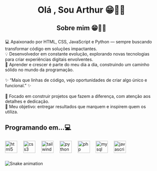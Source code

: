 <h1 align="center">Olá , Sou Arthur 😁🖖🏻</h1>

###

<h2 align="center">Sobre mim 😁🖖🏻</h2>

###

<p align="left">💻 Apaixonado por HTML, CSS, JavaScript e Python — sempre buscando transformar código em soluções impactantes.<br>💡 Desenvolvedor em constante evolução, explorando novas tecnologias para criar experiências digitais envolventes.<br>🌱 Aprender e crescer é parte do meu dia a dia, construindo um caminho sólido no mundo da programação.<br><br>✨ “Mais que linhas de código, vejo oportunidades de criar algo único e funcional.” ✨<br><br>🔧 Focado em construir projetos que fazem a diferença, com atenção aos detalhes e dedicação.<br>🎯 Meu objetivo: entregar resultados que marquem e inspirem quem os utiliza.</p>

###

<h2 align="left">Programando em...💻</h2>

###

<div align="left">
  <img src="https://cdn.jsdelivr.net/gh/devicons/devicon/icons/html5/html5-original.svg" height="40" alt="html5 logo"  />
  <img width="12" />
  <img src="https://cdn.simpleicons.org/css3/1572B6" height="40" alt="css3 logo"  />
  <img width="12" />
  <img src="https://cdn.simpleicons.org/tailwindcss/06B6D4" height="40" alt="tailwindcss logo"  />
  <img width="12" />
  <img src="https://cdn.simpleicons.org/python/3776AB" height="40" alt="python logo"  />
  <img width="12" />
  <img src="https://cdn.simpleicons.org/php/777BB4" height="40" alt="php logo"  />
  <img width="12" />
  <img src="https://cdn.simpleicons.org/mysql/4479A1" height="40" alt="mysql logo"  />
  <img width="12" />
  <img src="https://cdn.jsdelivr.net/gh/devicons/devicon/icons/javascript/javascript-original.svg" height="40" alt="javascript logo"  />
</div>

###

<img src="https://raw.githubusercontent.com/AarthurCesar/AarthurCesar/output/snake.svg" alt="Snake animation" />

###

